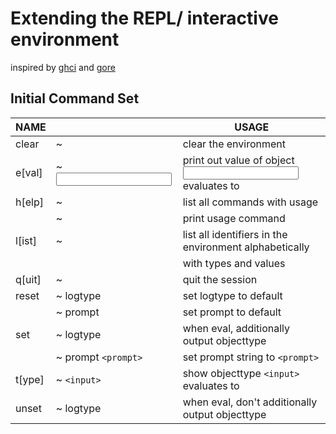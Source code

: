 # Extending the REPL/ interactive environment

inspired by [ghci](https://downloads.haskell.org/~ghc/latest/docs/html/users_guide/ghci.html#ghci-commands) and [gore](https://github.com/motemen/gore) 


## Initial Command Set

| NAME   |                   | USAGE                                                   |
|--------|-------------------|---------------------------------------------------------|
| clear  | ~                 | clear the environment                                   |
| e[val] | ~ <input>         | print out value of object <input> evaluates to          |
| h[elp] | ~                 | list all commands with usage                            |
|        | ~ <cmd>           | print usage command <cmd>                               |
| l[ist] | ~                 | list all identifiers in the environment alphabetically  |
|        |                   |      with types and values                              |
| q[uit] | ~                 | quit the session                                        |
| reset  | ~ logtype         | set logtype to default                                  |
|        | ~ prompt          | set prompt to default                                   |
| set    | ~ logtype         | when eval, additionally output objecttype               |
|        | ~ prompt `<prompt>` | set prompt string to `<prompt> `            |              |
| t[ype] | ~ `<input>`         | show objecttype `<input>` evaluates to                    |
| unset  | ~ logtype         | when eval, don't additionally output objecttype         |